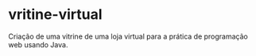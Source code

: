 # vritine-virtual
Criação de uma vitrine de uma loja virtual para a prática de programação web usando Java.
